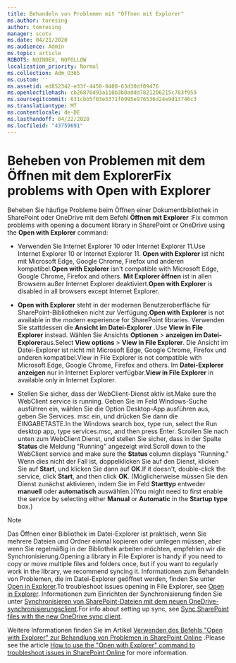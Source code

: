 ```yaml
---
title: Behandeln von Problemen mit "Öffnen mit Explorer"
ms.author: toresing
author: tomresing
manager: scotv
ms.date: 04/21/2020
ms.audience: Admin
ms.topic: article
ROBOTS: NOINDEX, NOFOLLOW
localization_priority: Normal
ms.collection: Adm_O365
ms.custom: ''
ms.assetid: ed852342-e33f-4450-8400-63d30df09476
ms.openlocfilehash: cb26876d93a110b3b0addd7821206215c783f959
ms.sourcegitcommit: 631cbb5f03e5371f0995e976536d24e9d13746c3
ms.translationtype: MT
ms.contentlocale: de-DE
ms.lasthandoff: 04/22/2020
ms.locfileid: "43759691"
---
```

# <a name="fix-problems-with-open-with-explorer"></a><span data-ttu-id="b61f1-102">Beheben von Problemen mit dem Öffnen mit dem Explorer</span><span class="sxs-lookup"><span data-stu-id="b61f1-102">Fix problems with Open with Explorer</span></span>

<span data-ttu-id="b61f1-103">Beheben Sie häufige Probleme beim Öffnen einer Dokumentbibliothek in SharePoint oder OneDrive mit dem Befehl **Öffnen mit Explorer** :</span><span class="sxs-lookup"><span data-stu-id="b61f1-103">Fix common problems with opening a document library in SharePoint or OneDrive using the **Open with Explorer** command:</span></span> 
  
- <span data-ttu-id="b61f1-104">Verwenden Sie Internet Explorer 10 oder Internet Explorer 11.</span><span class="sxs-lookup"><span data-stu-id="b61f1-104">Use Internet Explorer 10 or Internet Explorer 11.</span></span> <span data-ttu-id="b61f1-105">**Open with Explorer** ist nicht mit Microsoft Edge, Google Chrome, Firefox und anderen kompatibel.</span><span class="sxs-lookup"><span data-stu-id="b61f1-105">**Open with Explorer** isn't compatible with Microsoft Edge, Google Chrome, Firefox and others.</span></span> <span data-ttu-id="b61f1-106">**Mit Explorer öffnen** ist in allen Browsern außer Internet Explorer deaktiviert.</span><span class="sxs-lookup"><span data-stu-id="b61f1-106">**Open with Explorer** is disabled in all browsers except Internet Explorer.</span></span> 
    
- <span data-ttu-id="b61f1-107">**Open with Explorer** steht in der modernen Benutzeroberfläche für SharePoint-Bibliotheken nicht zur Verfügung.</span><span class="sxs-lookup"><span data-stu-id="b61f1-107">**Open with Explorer** is not available in the modern experience for SharePoint libraries.</span></span> <span data-ttu-id="b61f1-108">Verwenden Sie stattdessen die **Ansicht im Datei-Explorer** .</span><span class="sxs-lookup"><span data-stu-id="b61f1-108">Use **View in File Explorer** instead.</span></span> <span data-ttu-id="b61f1-109">Wählen Sie Ansichts **Optionen** \> **anzeigen im Datei-Explorer**aus.</span><span class="sxs-lookup"><span data-stu-id="b61f1-109">Select **View options** \> **View in File Explorer**.</span></span> <span data-ttu-id="b61f1-110">Die Ansicht im Datei-Explorer ist nicht mit Microsoft Edge, Google Chrome, Firefox und anderen kompatibel.</span><span class="sxs-lookup"><span data-stu-id="b61f1-110">View in File Explorer is not compatible with Microsoft Edge, Google Chrome, Firefox and others.</span></span> <span data-ttu-id="b61f1-111">Im **Datei-Explorer anzeigen** nur in Internet Explorer verfügbar.</span><span class="sxs-lookup"><span data-stu-id="b61f1-111">**View in File Explorer** in available only in Internet Explorer.</span></span> 
    
- <span data-ttu-id="b61f1-112">Stellen Sie sicher, dass der WebClient-Dienst aktiv ist.</span><span class="sxs-lookup"><span data-stu-id="b61f1-112">Make sure the WebClient service is running.</span></span> <span data-ttu-id="b61f1-113">Geben Sie im Feld Windows-Suche ausführen ein, wählen Sie die Option Desktop-App ausführen aus, geben Sie Services. msc ein, und drücken Sie dann die EINGABETASTE.</span><span class="sxs-lookup"><span data-stu-id="b61f1-113">In the Windows search box, type run, select the Run desktop app, type services.msc, and then press Enter.</span></span> <span data-ttu-id="b61f1-114">Scrollen Sie nach unten zum WebClient Dienst, und stellen Sie sicher, dass in der Spalte **Status** die Meldung "Running" angezeigt wird.</span><span class="sxs-lookup"><span data-stu-id="b61f1-114">Scroll down to the WebClient service and make sure the **Status** column displays "Running."</span></span> <span data-ttu-id="b61f1-115">Wenn dies nicht der Fall ist, doppelklicken Sie auf den Dienst, klicken Sie auf **Start**, und klicken Sie dann auf **OK**.</span><span class="sxs-lookup"><span data-stu-id="b61f1-115">If it doesn't, double-click the service, click **Start**, and then click **OK**.</span></span> <span data-ttu-id="b61f1-116">(Möglicherweise müssen Sie den Dienst zunächst aktivieren, indem Sie im Feld **Starttyp** entweder **manuell** oder **automatisch** auswählen.)</span><span class="sxs-lookup"><span data-stu-id="b61f1-116">(You might need to first enable the service by selecting either **Manual** or **Automatic** in the **Startup type** box.)</span></span> 
    
> [!NOTE]
> <span data-ttu-id="b61f1-117">Das Öffnen einer Bibliothek im Datei-Explorer ist praktisch, wenn Sie mehrere Dateien und Ordner einmal kopieren oder umlegen müssen, aber wenn Sie regelmäßig in der Bibliothek arbeiten möchten, empfehlen wir die Synchronisierung.</span><span class="sxs-lookup"><span data-stu-id="b61f1-117">Opening a library in File Explorer is handy if you need to copy or move multiple files and folders once, but if you want to regularly work in the library, we recommend syncing it.</span></span> <span data-ttu-id="b61f1-118">Informationen zum Behandeln von Problemen, die im Datei-Explorer geöffnet werden, finden Sie unter [Open in Explorer](https://go.microsoft.com/fwlink/?linkid=871665).</span><span class="sxs-lookup"><span data-stu-id="b61f1-118">To troubleshoot issues opening in File Explorer, see [Open in Explorer](https://go.microsoft.com/fwlink/?linkid=871665).</span></span> <span data-ttu-id="b61f1-119">Informationen zum Einrichten der Synchronisierung finden Sie unter [Synchronisieren von SharePoint-Dateien mit dem neuen OneDrive-synchronisierungsclient](https://go.microsoft.com/fwlink/?linkid=871666).</span><span class="sxs-lookup"><span data-stu-id="b61f1-119">For info about setting up sync, see [Sync SharePoint files with the new OneDrive sync client](https://go.microsoft.com/fwlink/?linkid=871666).</span></span>
  
<span data-ttu-id="b61f1-120">Weitere Informationen finden Sie im Artikel [Verwenden des Befehls "Open with Explorer" zur Behandlung von Problemen in SharePoint Online](https://docs.microsoft.com/sharepoint/support/lists-and-libraries/troubleshoot-issues-using-open-with-explorer) .</span><span class="sxs-lookup"><span data-stu-id="b61f1-120">Please see the article [How to use the "Open with Explorer" command to troubleshoot issues in SharePoint Online](https://docs.microsoft.com/sharepoint/support/lists-and-libraries/troubleshoot-issues-using-open-with-explorer) for more information.</span></span> 
  

